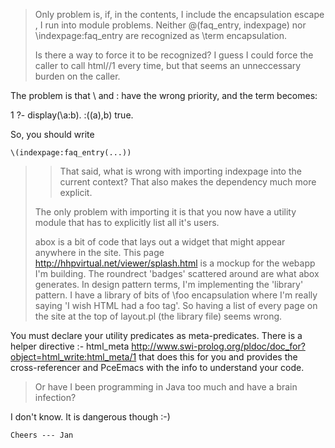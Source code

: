 > Only problem is, if, in the contents, I include the encapsulation
> escape \,  I run into module problems. Neither  \@(faq_entry,
> indexpage) nor \indexpage:faq_entry are recognized as \term
> encapsulation.
>
> Is there a way to force it to be recognized? I guess I could force
> the caller to call html//1 every time, but that seems an unneccessary
> burden on the caller.


The problem is that \ and : have the wrong priority, and the term
becomes:

1 ?- display(\a:b).
:(\(a),b)
true.

So, you should write

    \(indexpage:faq_entry(...))

>> That said, what is wrong with importing indexpage into the current
>> context?  That also makes the dependency much more explicit.
>
> The only problem with importing it is that you now have a utility
> module that has to explicitly list all it's users.
>
> abox is a bit of code that lays out a widget that might appear
> anywhere in the site. This page
> http://hhpvirtual.net/viewer/splash.html is a mockup for the webapp
> I'm building. The roundrect 'badges' scattered around are what abox
> generates. In design pattern terms, I'm implementing the 'library'
> pattern. I have a library of bits of \foo encapsulation where I'm
> really saying 'I wish HTML had a foo tag'.  So having a list of every
> page on the site at the top of layout.pl (the library file) seems
> wrong.

You must declare your utility predicates as meta-predicates.  There
is a helper directive :- html_meta
http://www.swi-prolog.org/pldoc/doc_for?object=html_write:html_meta/1
that does this for you and provides the cross-referencer and PceEmacs
with the info to understand your code.

> Or have I been programming in Java too much and have a brain
> infection?

I don't know.  It is dangerous though :-)

    Cheers --- Jan
